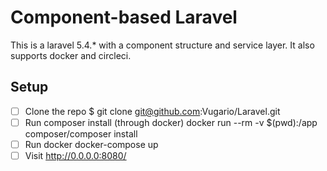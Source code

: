 # Component-based Laravel
This is a laravel 5.4.* with a component structure and service layer. It also supports docker and circleci.

## Setup
- [ ] Clone the repo $ git clone git@github.com:Vugario/Laravel.git
- [ ] Run composer install (through docker) docker run --rm -v $(pwd):/app composer/composer install
- [ ] Run docker docker-compose up
- [ ] Visit http://0.0.0.0:8080/
